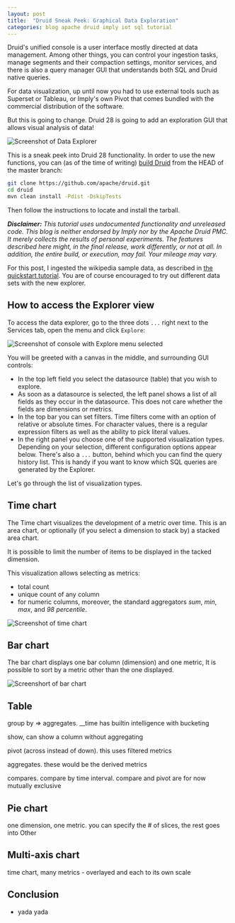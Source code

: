 ```yaml
---
layout: post
title:  "Druid Sneak Peek: Graphical Data Exploration"
categories: blog apache druid imply iot sql tutorial
---
```


Druid's unified console is a user interface mostly directed at data management. Among other things, you can control your ingestion tasks, manage segments and their compaction settings, monitor services, and there is also a query manager GUI that understands both SQL and Druid native queries.

For data visualization, up until now you had to use external tools such as Superset or Tableau, or Imply's own Pivot that comes bundled with the commercial distribution of the software.

But this is going to change. Druid 28 is going to add an exploration GUI that allows visual analysis of data!

![Screenshot of Data Explorer]()

This is a sneak peek into Druid 28 functionality. In order to use the new functions, you can (as of the time of writing) [build Druid](https://druid.apache.org/docs/latest/development/build.html) from the HEAD of the master branch:

```bash
git clone https://github.com/apache/druid.git
cd druid
mvn clean install -Pdist -DskipTests
```

Then follow the instructions to locate and install the tarball.

_**Disclaimer:** This tutorial uses undocumented functionality and unreleased code. This blog is neither endorsed by Imply nor by the Apache Druid PMC. It merely collects the results of personal experiments. The features described here might, in the final release, work differently, or not at all. In addition, the entire build, or execution, may fail. Your mileage may vary._

For this post, I ingested the wikipedia sample data, as described in [the quickstart tutorial](https://druid.apache.org/docs/latest/tutorials/tutorial-msq-extern.html). You are of course encouraged to try out different data sets with the new explorer.

## How to access the Explorer view

To access the data explorer, go to the three dots `...` right next to the Services tab, open the menu and click `Explore`:

![Screenshot of console with Explore menu selected]()

You will be greeted with a canvas in the middle, and surrounding GUI controls:

- In the top left field you select the datasource (table) that you wish to explore.
- As soon as a datasource is selected, the left panel shows a list of all fields as they occur in the datasource. This does not care whether the fields are dimensions or metrics.
- In the top bar you can set filters. Time filters come with an option of relative or absolute times. For character values, there is a regular expression filters as well as the ability to pick literal values.
- In the right panel you choose one of the supported visualization types. Depending on your selection, different configuration options appear below. There's also a `...` button, behind which you can find the query history list. This is handy if you want to know which SQL queries are generated by the Explorer.

Let's go through the list of visualization types.

## Time chart

The Time chart visualizes the development of a metric over time. This is an area chart, or optionally (if you select a dimension to stack by) a stacked area chart. 
 
It is possible to limit the number of items to be displayed in the tacked dimension.

This visualization allows selecting as metrics:

- total count
- unique count of any column
- for numeric columns, moreover, the standard aggregators _sum_, _min_, _max_, and _98 percentile_.

![Screenshot of time chart]()

## Bar chart

The bar chart displays one bar column (dimension) and one metric, It is possible to sort by a metric other than the one displayed.

![Screenshort of bar chart]()

## Table

group by => aggregates. __time has builtin intelligence with bucketing

show, can show a column without aggregating

pivot (across instead of down). this uses filtered metrics

aggregates. these would be the derived metrics

compares. compare by time interval. compare and pivot are for now mutually exclusive

## Pie chart

one dimension, one metric. you can specify the # of slices, the rest goes into Other

## Multi-axis chart

time chart, many metrics - overlayed and each to its own scale

## Conclusion

- yada yada
